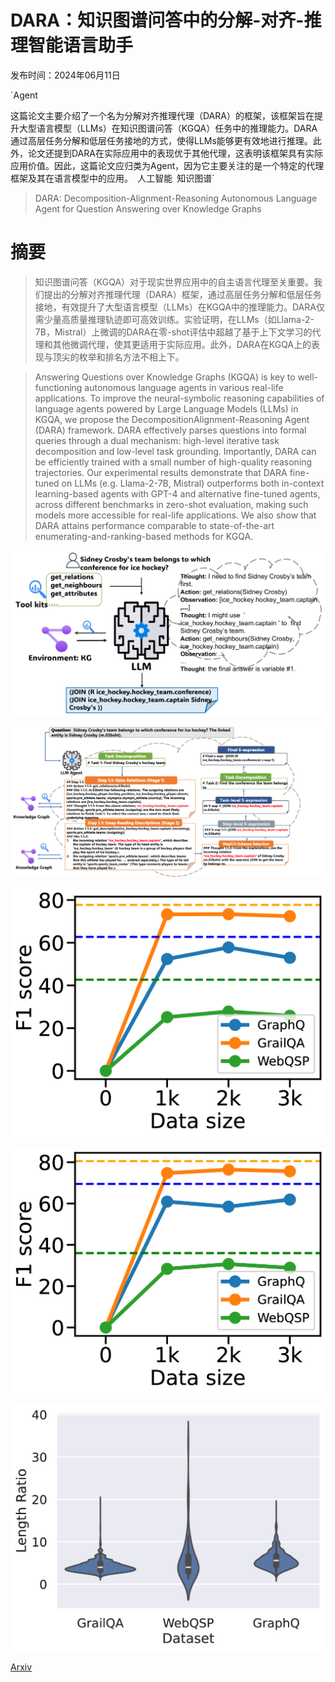 # DARA：知识图谱问答中的分解-对齐-推理智能语言助手

发布时间：2024年06月11日

`Agent

这篇论文主要介绍了一个名为分解对齐推理代理（DARA）的框架，该框架旨在提升大型语言模型（LLMs）在知识图谱问答（KGQA）任务中的推理能力。DARA通过高层任务分解和低层任务接地的方式，使得LLMs能够更有效地进行推理。此外，论文还提到DARA在实际应用中的表现优于其他代理，这表明该框架具有实际应用价值。因此，这篇论文应归类为Agent，因为它主要关注的是一个特定的代理框架及其在语言模型中的应用。` `人工智能` `知识图谱`

> DARA: Decomposition-Alignment-Reasoning Autonomous Language Agent for Question Answering over Knowledge Graphs

# 摘要

> 知识图谱问答（KGQA）对于现实世界应用中的自主语言代理至关重要。我们提出的分解对齐推理代理（DARA）框架，通过高层任务分解和低层任务接地，有效提升了大型语言模型（LLMs）在KGQA中的推理能力。DARA仅需少量高质量推理轨迹即可高效训练。实验证明，在LLMs（如Llama-2-7B，Mistral）上微调的DARA在零-shot评估中超越了基于上下文学习的代理和其他微调代理，使其更适用于实际应用。此外，DARA在KGQA上的表现与顶尖的枚举和排名方法不相上下。

> Answering Questions over Knowledge Graphs (KGQA) is key to well-functioning autonomous language agents in various real-life applications. To improve the neural-symbolic reasoning capabilities of language agents powered by Large Language Models (LLMs) in KGQA, we propose the DecompositionAlignment-Reasoning Agent (DARA) framework. DARA effectively parses questions into formal queries through a dual mechanism: high-level iterative task decomposition and low-level task grounding. Importantly, DARA can be efficiently trained with a small number of high-quality reasoning trajectories. Our experimental results demonstrate that DARA fine-tuned on LLMs (e.g. Llama-2-7B, Mistral) outperforms both in-context learning-based agents with GPT-4 and alternative fine-tuned agents, across different benchmarks in zero-shot evaluation, making such models more accessible for real-life applications. We also show that DARA attains performance comparable to state-of-the-art enumerating-and-ranking-based methods for KGQA.

![DARA：知识图谱问答中的分解-对齐-推理智能语言助手](../../../paper_images/2406.07080/x1.png)

![DARA：知识图谱问答中的分解-对齐-推理智能语言助手](../../../paper_images/2406.07080/x2.png)

![DARA：知识图谱问答中的分解-对齐-推理智能语言助手](../../../paper_images/2406.07080/x3.png)

![DARA：知识图谱问答中的分解-对齐-推理智能语言助手](../../../paper_images/2406.07080/x4.png)

![DARA：知识图谱问答中的分解-对齐-推理智能语言助手](../../../paper_images/2406.07080/x5.png)

[Arxiv](https://arxiv.org/abs/2406.07080)